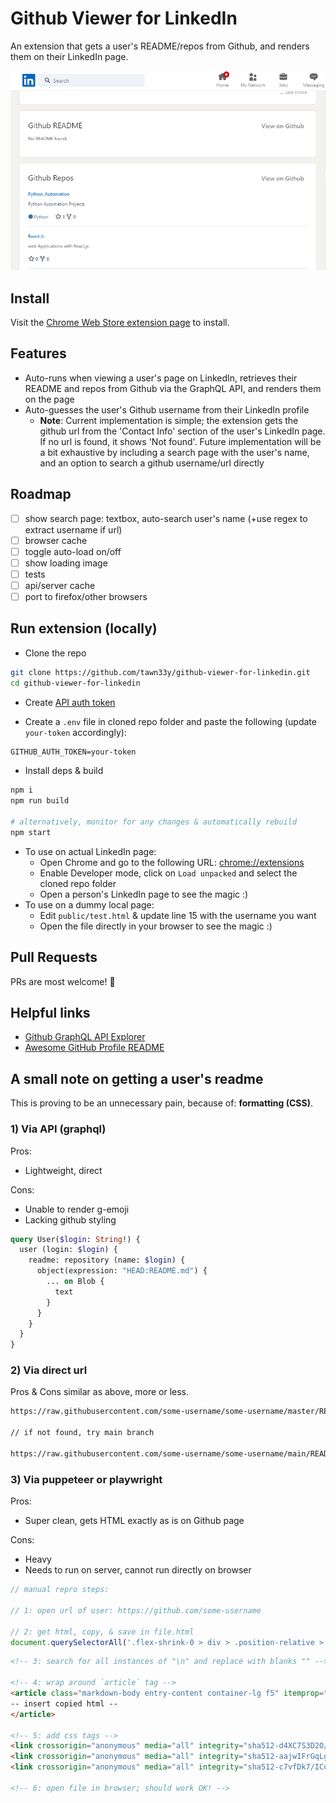 # Github Viewer for LinkedIn

An extension that gets a user's README/repos from Github, and renders them on their LinkedIn page.

![Screenshot](./images/screenshot.png)

## Install

Visit the [Chrome Web Store extension page](https://chrome.google.com/webstore/detail/github-viewer-for-linkedi/jcggedbohdbpapoccbbgiibjjkipahfa) to install.

## Features

- Auto-runs when viewing a user's page on LinkedIn, retrieves their README and repos from Github via the GraphQL API, and renders them on the page
- Auto-guesses the user's Github username from their LinkedIn profile
  - **Note**: Current implementation is simple; the extension gets the github url from the 'Contact Info' section of the user's LinkedIn page. If no url is found, it shows 'Not found'. Future implementation will be a bit exhaustive by including a search page with the user's name, and an option to search a github username/url directly

## Roadmap

- [ ] show search page: textbox, auto-search user's name (+use regex to extract username if url)
- [ ] browser cache
- [ ] toggle auto-load on/off
- [ ] show loading image
- [ ] tests
- [ ] api/server cache
- [ ] port to firefox/other browsers

## Run extension (locally)

- Clone the repo

```sh
git clone https://github.com/tawn33y/github-viewer-for-linkedin.git
cd github-viewer-for-linkedin
```

- Create [API auth token](https://docs.github.com/en/graphql/guides/forming-calls-with-graphql#authenticating-with-graphql)

- Create a `.env` file in cloned repo folder and paste the following (update `your-token` accordingly):

```txt
GITHUB_AUTH_TOKEN=your-token
```

- Install deps & build

```sh
npm i
npm run build

# alternatively, monitor for any changes & automatically rebuild
npm start
```

- To use on actual LinkedIn page:
  - Open Chrome and go to the following URL: [chrome://extensions](chrome://extensions)
  - Enable Developer mode, click on `Load unpacked` and select the cloned repo folder
  - Open a person's LinkedIn page to see the magic :)
- To use on a dummy local page:
  - Edit `public/test.html` & update line 15 with the username you want
  - Open the file directly in your browser to see the magic :)

## Pull Requests

PRs are most welcome! 🎉

## Helpful links

- [Github GraphQL API Explorer](https://docs.github.com/en/graphql/overview/explorer)
- [Awesome GitHub Profile README](https://github.com/abhisheknaiidu/awesome-github-profile-readme)

## A small note on getting a user's readme

This is proving to be an unnecessary pain, because of: **formatting (CSS)**.

### 1) Via API (graphql)

Pros:

- Lightweight, direct

Cons:

- Unable to render g-emoji
- Lacking github styling

```graphql
query User($login: String!) { 
  user (login: $login) {
    readme: repository (name: $login) {
      object(expression: "HEAD:README.md") {
        ... on Blob {
          text
        }
      }
    }
  }
}
```

### 2) Via direct url

Pros & Cons similar as above, more or less.

```txt
https://raw.githubusercontent.com/some-username/some-username/master/README.md

// if not found, try main branch

https://raw.githubusercontent.com/some-username/some-username/main/README.md
```

### 3) Via puppeteer or playwright

Pros:

- Super clean, gets HTML exactly as is on Github page

Cons:

- Heavy
- Needs to run on server, cannot run directly on browser

```js
// manual repro steps:

// 1: open url of user: https://github.com/some-username

// 2: get html, copy, & save in file.html
document.querySelectorAll('.flex-shrink-0 > div > .position-relative > .Box > .Box-body > .markdown-body')[0].innerHTML
```

```html
<!-- 3: search for all instances of "\n" and replace with blanks "" -->

<!-- 4: wrap around `article` tag -->
<article class="markdown-body entry-content container-lg f5" itemprop="text" style="margin: 20px">
-- insert copied html --
</article>

<!-- 5: add css tags -->
<link crossorigin="anonymous" media="all" integrity="sha512-d4XC7S3D2O/G0TvZjbbtWpDgCLyqvsXCX4K0DUJVfSwpV8ySOlchU43C/9mcyyHtCnczq4eoCl/e3fzC9uXxGA==" rel="stylesheet" href="https://github.githubassets.com/assets/light-7785c2ed2dc3d8efc6d13bd98db6ed5a.css">
<link crossorigin="anonymous" media="all" integrity="sha512-aajwIFrGqLg5i21YYM1mFURRwy/oOfXk9Qqddi1wxlCujXDL2CL0nSLQhGqN+R3Hw4vn/mUZc1ztEY426nRXug==" rel="stylesheet" href="https://github.githubassets.com/assets/frameworks-69a8f0205ac6a8b8398b6d5860cd6615.css">
<link crossorigin="anonymous" media="all" integrity="sha512-c7vfDk7/ICqO3N8ki8daSNtsngVAk61yLMU/bLWHGJ7oWxb5PMKkkpw9+xlalFL6gJusxQQZrMrcoDM0Id2Jgg==" rel="stylesheet" href="https://github.githubassets.com/assets/behaviors-73bbdf0e4eff202a8edcdf248bc75a48.css">

<!-- 6: open file in browser; should work OK! -->
```
